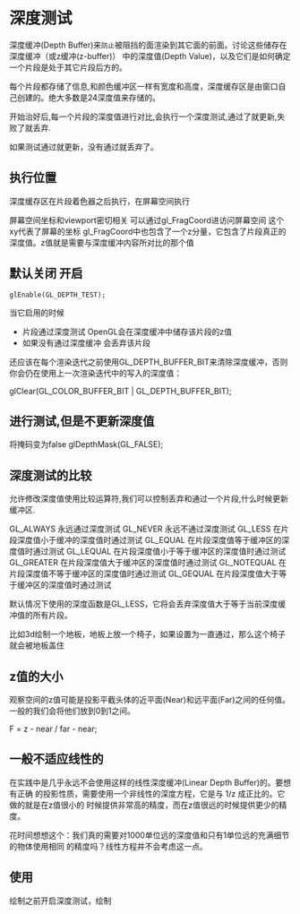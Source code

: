 # 深度测试

深度缓冲(Depth Buffer)来`防止`被阻挡的面渲染到其它面的前面。讨论这些储存在深度缓冲（或z缓冲(z-buffer)）
中的深度值(Depth Value)，以及它们是如何确定一个片段是处于其它片段后方的。

每个片段都存储了信息,和颜色缓冲区一样有宽度和高度，深度缓存区是由窗口自己创建的。绝大多数是24深度值来存储的。

开始治好后,每一个片段的深度值进行对比,会执行一个深度测试,通过了就更新,失败了就丢弃.

如果测试通过就更新，没有通过就丢弃了。

## 执行位置

深度缓存区在片段着色器之后执行，在屏幕空间执行

屏幕空间坐标和viewport密切相关  可以通过gl_FragCoord进访问屏幕空间
这个xy代表了屏幕的坐标
gl_FragCoord中也包含了一个z分量，它包含了片段真正的深度值。z值就是需要与深度缓冲内容所对比的那个值

## 默认关闭 开启

```
glEnable(GL_DEPTH_TEST);
```
当它启用的时候
- 片段通过深度测试   OpenGL会在深度缓冲中储存该片段的z值
- 如果没有通过深度缓冲 会丢弃该片段

还应该在每个渲染迭代之前使用GL_DEPTH_BUFFER_BIT来清除深度缓冲，否则你会仍在使用上一次渲染迭代中的写入的深度值：

glClear(GL_COLOR_BUFFER_BIT | GL_DEPTH_BUFFER_BIT);

## 进行测试,但是不更新深度值

将掩码变为false
glDepthMask(GL_FALSE);


## 深度测试的比较

允许修改深度值使用比较运算符,我们可以控制丢弃和通过一个片段,什么时候更新缓冲区.

GL_ALWAYS	永远通过深度测试
GL_NEVER	永远不通过深度测试
GL_LESS	    在片段深度值小于缓冲的深度值时通过测试
GL_EQUAL	在片段深度值等于缓冲区的深度值时通过测试
GL_LEQUAL	在片段深度值小于等于缓冲区的深度值时通过测试
GL_GREATER	在片段深度值大于缓冲区的深度值时通过测试
GL_NOTEQUAL	在片段深度值不等于缓冲区的深度值时通过测试
GL_GEQUAL	在片段深度值大于等于缓冲区的深度值时通过测试

默认情况下使用的深度函数是GL_LESS，它将会丢弃深度值大于等于当前深度缓冲值的所有片段。

比如3d绘制一个地板，地板上放一个椅子，如果设置为一直通过，那么这个椅子就会被地板盖住

## z值的大小

观察空间的z值可能是投影平截头体的近平面(Near)和远平面(Far)之间的任何值。
一般的我们会将他们放到0到1之间。

F = z - near / far - near;


## 一般不适应线性的

在实践中是几乎永远不会使用这样的线性深度缓冲(Linear Depth Buffer)的。要想有正确
的投影性质，需要使用一个非线性的深度方程，它是与 1/z 成正比的。它做的就是在z值很小的
时候提供非常高的精度，而在z值很远的时候提供更少的精度。

花时间想想这个：我们真的需要对1000单位远的深度值和只有1单位远的充满细节的物体使用相同
的精度吗？线性方程并不会考虑这一点。


## 使用

绘制之前开启深度测试，绘制

